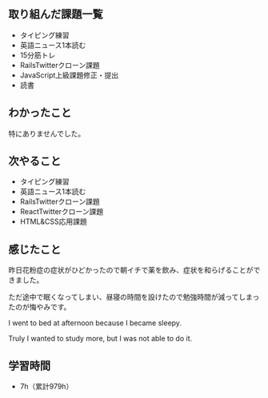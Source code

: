 ## 取り組んだ課題一覧
- タイピング練習
- 英語ニュース1本読む
- 15分筋トレ
- RailsTwitterクローン課題
- JavaScript上級課題修正・提出
- 読書
## わかったこと
特にありませんでした。
## 次やること
- タイピング練習
- 英語ニュース1本読む
- RailsTwitterクローン課題
- ReactTwitterクローン課題
- HTML&CSS応用課題
## 感じたこと
昨日花粉症の症状がひどかったので朝イチで薬を飲み、症状を和らげることができました。

ただ途中で眠くなってしまい、昼寝の時間を設けたので勉強時間が減ってしまったのが悔やみです。

I went to bed at afternoon because I became sleepy.

Truly I wanted to study more, but I was not able to do it.

## 学習時間
- 7h（累計979h）
